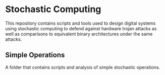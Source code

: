 # Stochastic Computing

This repository contains scripts and tools used to design digital systems using stochastic computing to defend against hardware trojan attacks as well as comparisons to equivalent binary architectures under the same attacks.

## Simple Operations

A folder that contains scripts and analysis of simple stochastic operations.